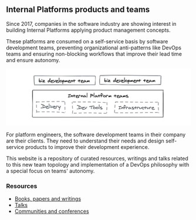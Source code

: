 ## Internal Platforms products and teams

Since 2017, companies in the software industry are showing interest in building Internal Platforms applying product management concepts.

These platforms are consumed on a self-service basis by software development teams, preventing organizational anti-patterns like DevOps teams and ensuring non-blocking workflows that improve their lead time and ensure autonomy.

![](/assets/img/schema.png)

For platform engineers, the software development teams in their company are their clients. They need to understand their needs and design self-service products to improve their development experience.

This website is a repository of curated resources, writings and talks related to this new team topology and implementation of a DevOps philosophy with a special focus on teams' autonomy.

### Resources

* [Books, papers and writings](/resources.md)
* [Talks](/resources.md#talks)
* [Communities and conferences](/resources.md#community)

